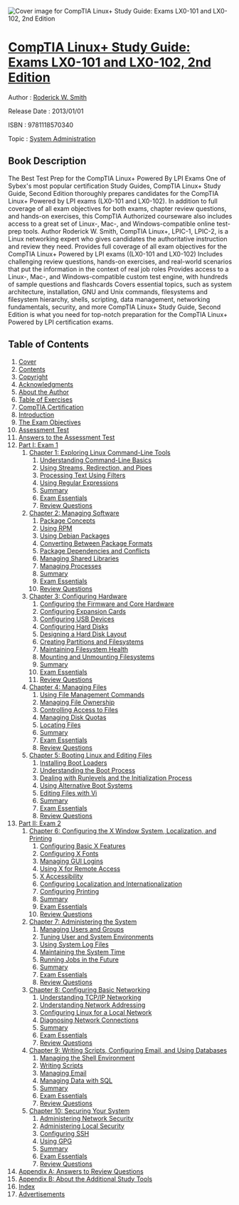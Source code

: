 ![Cover image for CompTIA Linux+ Study Guide: Exams LX0-101 and LX0-102, 2nd Edition](https://imgdetail.ebookreading.net/cover/cover/system_admin/EB9781118570340.jpg)

[CompTIA Linux+ Study Guide: Exams LX0-101 and LX0-102, 2nd Edition](https://ebookreading.net/view/book/CompTIA+Linux%2B+Study+Guide%3A+Exams+LX0-101+and+LX0-102%2C+2nd+Edition-EB9781118570340_1.html "CompTIA Linux+ Study Guide: Exams LX0-101 and LX0-102, 2nd Edition")
====================================================================================================================

Author : [Roderick W. Smith](https://ebookreading.net/search/author/Roderick+W.+Smith)

Release Date : 2013/01/01

ISBN : 9781118570340

Topic : [System Administration](https://ebookreading.net/search/category/system-administration)

Book Description
-----------------

The Best Test Prep for the CompTIA Linux+ Powered By LPI Exams
One of Sybex's most popular certification Study Guides, CompTIA Linux+ Study Guide, Second Edition thoroughly prepares candidates for the CompTIA Linux+ Powered by LPI exams (LX0-101 and LX0-102). In addition to full coverage of all exam objectives for both exams, chapter review questions, and hands-on exercises, this CompTIA Authorized courseware also includes access to a great set of Linux-, Mac-, and Windows-compatible online test-prep tools. Author Roderick W. Smith, CompTIA Linux+, LPIC-1, LPIC-2, is a Linux networking expert who gives candidates the authoritative instruction and review they need.
Provides full coverage of all exam objectives for the CompTIA Linux+ Powered by LPI exams ((LX0-101 and LX0-102)
Includes challenging review questions, hands-on exercises, and real-world scenarios that put the information in the context of real job roles
Provides access to a Linux-, Mac-, and Windows-compatible custom test engine, with hundreds of sample questions and flashcards
Covers essential topics, such as system architecture, installation, GNU and Unix commands, filesystems and filesystem hierarchy, shells, scripting, data management, networking fundamentals, security, and more
CompTIA Linux+ Study Guide, Second Edition is what you need for top-notch preparation for the CompTIA Linux+ Powered by LPI certification exams.
              
Table of Contents
-----------------

1. [Cover](https://ebookreading.net/view/book/CompTIA+Linux%2B+Study+Guide%3A+Exams+LX0-101+and+LX0-102%2C+2nd+Edition-EB9781118570340_1.html)
1. [Contents](https://ebookreading.net/view/book/CompTIA+Linux%2B+Study+Guide%3A+Exams+LX0-101+and+LX0-102%2C+2nd+Edition-EB9781118570340_3.html)
1. [Copyright](https://ebookreading.net/view/book/CompTIA+Linux%2B+Study+Guide%3A+Exams+LX0-101+and+LX0-102%2C+2nd+Edition-EB9781118570340_5.html)
1. [Acknowledgments](https://ebookreading.net/view/book/CompTIA+Linux%2B+Study+Guide%3A+Exams+LX0-101+and+LX0-102%2C+2nd+Edition-EB9781118570340_7.html)
1. [About the Author](https://ebookreading.net/view/book/CompTIA+Linux%2B+Study+Guide%3A+Exams+LX0-101+and+LX0-102%2C+2nd+Edition-EB9781118570340_8.html)
1. [Table of Exercises](https://ebookreading.net/view/book/CompTIA+Linux%2B+Study+Guide%3A+Exams+LX0-101+and+LX0-102%2C+2nd+Edition-EB9781118570340_9.html)
1. [CompTIA Certification](https://ebookreading.net/view/book/CompTIA+Linux%2B+Study+Guide%3A+Exams+LX0-101+and+LX0-102%2C+2nd+Edition-EB9781118570340_10.html)
1. [Introduction](https://ebookreading.net/view/book/CompTIA+Linux%2B+Study+Guide%3A+Exams+LX0-101+and+LX0-102%2C+2nd+Edition-EB9781118570340_11.html)
1. [The Exam Objectives](https://ebookreading.net/view/book/CompTIA+Linux%2B+Study+Guide%3A+Exams+LX0-101+and+LX0-102%2C+2nd+Edition-EB9781118570340_12.html)
1. [Assessment Test](https://ebookreading.net/view/book/CompTIA+Linux%2B+Study+Guide%3A+Exams+LX0-101+and+LX0-102%2C+2nd+Edition-EB9781118570340_13.html)
1. [Answers to the Assessment Test](https://ebookreading.net/view/book/CompTIA+Linux%2B+Study+Guide%3A+Exams+LX0-101+and+LX0-102%2C+2nd+Edition-EB9781118570340_14.html)
1. [Part I: Exam 1](https://ebookreading.net/view/book/CompTIA+Linux%2B+Study+Guide%3A+Exams+LX0-101+and+LX0-102%2C+2nd+Edition-EB9781118570340_15.html)
    1. [Chapter 1: Exploring Linux Command-Line Tools](https://ebookreading.net/view/book/CompTIA+Linux%2B+Study+Guide%3A+Exams+LX0-101+and+LX0-102%2C+2nd+Edition-EB9781118570340_16.html)
        1. [Understanding Command-Line Basics](https://ebookreading.net/view/book/CompTIA+Linux%2B+Study+Guide%3A+Exams+LX0-101+and+LX0-102%2C+2nd+Edition-EB9781118570340_16.html#sec1)
        1. [Using Streams, Redirection, and Pipes](https://ebookreading.net/view/book/CompTIA+Linux%2B+Study+Guide%3A+Exams+LX0-101+and+LX0-102%2C+2nd+Edition-EB9781118570340_16.html#sec2)
        1. [Processing Text Using Filters](https://ebookreading.net/view/book/CompTIA+Linux%2B+Study+Guide%3A+Exams+LX0-101+and+LX0-102%2C+2nd+Edition-EB9781118570340_16.html#sec3)
        1. [Using Regular Expressions](https://ebookreading.net/view/book/CompTIA+Linux%2B+Study+Guide%3A+Exams+LX0-101+and+LX0-102%2C+2nd+Edition-EB9781118570340_16.html#sec4)
        1. [Summary](https://ebookreading.net/view/book/CompTIA+Linux%2B+Study+Guide%3A+Exams+LX0-101+and+LX0-102%2C+2nd+Edition-EB9781118570340_16.html#sec5)
        1. [Exam Essentials](https://ebookreading.net/view/book/CompTIA+Linux%2B+Study+Guide%3A+Exams+LX0-101+and+LX0-102%2C+2nd+Edition-EB9781118570340_16.html#sec6)
        1. [Review Questions](https://ebookreading.net/view/book/CompTIA+Linux%2B+Study+Guide%3A+Exams+LX0-101+and+LX0-102%2C+2nd+Edition-EB9781118570340_16.html#sec7)
    1. [Chapter 2: Managing Software](https://ebookreading.net/view/book/CompTIA+Linux%2B+Study+Guide%3A+Exams+LX0-101+and+LX0-102%2C+2nd+Edition-EB9781118570340_17.html)
        1. [Package Concepts](https://ebookreading.net/view/book/CompTIA+Linux%2B+Study+Guide%3A+Exams+LX0-101+and+LX0-102%2C+2nd+Edition-EB9781118570340_17.html#sec8)
        1. [Using RPM](https://ebookreading.net/view/book/CompTIA+Linux%2B+Study+Guide%3A+Exams+LX0-101+and+LX0-102%2C+2nd+Edition-EB9781118570340_17.html#sec9)
        1. [Using Debian Packages](https://ebookreading.net/view/book/CompTIA+Linux%2B+Study+Guide%3A+Exams+LX0-101+and+LX0-102%2C+2nd+Edition-EB9781118570340_17.html#sec10)
        1. [Converting Between Package Formats](https://ebookreading.net/view/book/CompTIA+Linux%2B+Study+Guide%3A+Exams+LX0-101+and+LX0-102%2C+2nd+Edition-EB9781118570340_17.html#sec11)
        1. [Package Dependencies and Conflicts](https://ebookreading.net/view/book/CompTIA+Linux%2B+Study+Guide%3A+Exams+LX0-101+and+LX0-102%2C+2nd+Edition-EB9781118570340_17.html#sec12)
        1. [Managing Shared Libraries](https://ebookreading.net/view/book/CompTIA+Linux%2B+Study+Guide%3A+Exams+LX0-101+and+LX0-102%2C+2nd+Edition-EB9781118570340_17.html#sec13)
        1. [Managing Processes](https://ebookreading.net/view/book/CompTIA+Linux%2B+Study+Guide%3A+Exams+LX0-101+and+LX0-102%2C+2nd+Edition-EB9781118570340_17.html#sec14)
        1. [Summary](https://ebookreading.net/view/book/CompTIA+Linux%2B+Study+Guide%3A+Exams+LX0-101+and+LX0-102%2C+2nd+Edition-EB9781118570340_17.html#sec15)
        1. [Exam Essentials](https://ebookreading.net/view/book/CompTIA+Linux%2B+Study+Guide%3A+Exams+LX0-101+and+LX0-102%2C+2nd+Edition-EB9781118570340_17.html#sec16)
        1. [Review Questions](https://ebookreading.net/view/book/CompTIA+Linux%2B+Study+Guide%3A+Exams+LX0-101+and+LX0-102%2C+2nd+Edition-EB9781118570340_17.html#sec17)
    1. [Chapter 3: Configuring Hardware](https://ebookreading.net/view/book/CompTIA+Linux%2B+Study+Guide%3A+Exams+LX0-101+and+LX0-102%2C+2nd+Edition-EB9781118570340_18.html)
        1. [Configuring the Firmware and Core Hardware](https://ebookreading.net/view/book/CompTIA+Linux%2B+Study+Guide%3A+Exams+LX0-101+and+LX0-102%2C+2nd+Edition-EB9781118570340_18.html#sec18)
        1. [Configuring Expansion Cards](https://ebookreading.net/view/book/CompTIA+Linux%2B+Study+Guide%3A+Exams+LX0-101+and+LX0-102%2C+2nd+Edition-EB9781118570340_18.html#sec19)
        1. [Configuring USB Devices](https://ebookreading.net/view/book/CompTIA+Linux%2B+Study+Guide%3A+Exams+LX0-101+and+LX0-102%2C+2nd+Edition-EB9781118570340_18.html#sec20)
        1. [Configuring Hard Disks](https://ebookreading.net/view/book/CompTIA+Linux%2B+Study+Guide%3A+Exams+LX0-101+and+LX0-102%2C+2nd+Edition-EB9781118570340_18.html#sec21)
        1. [Designing a Hard Disk Layout](https://ebookreading.net/view/book/CompTIA+Linux%2B+Study+Guide%3A+Exams+LX0-101+and+LX0-102%2C+2nd+Edition-EB9781118570340_18.html#sec22)
        1. [Creating Partitions and Filesystems](https://ebookreading.net/view/book/CompTIA+Linux%2B+Study+Guide%3A+Exams+LX0-101+and+LX0-102%2C+2nd+Edition-EB9781118570340_18.html#sec23)
        1. [Maintaining Filesystem Health](https://ebookreading.net/view/book/CompTIA+Linux%2B+Study+Guide%3A+Exams+LX0-101+and+LX0-102%2C+2nd+Edition-EB9781118570340_18.html#sec24)
        1. [Mounting and Unmounting Filesystems](https://ebookreading.net/view/book/CompTIA+Linux%2B+Study+Guide%3A+Exams+LX0-101+and+LX0-102%2C+2nd+Edition-EB9781118570340_18.html#sec25)
        1. [Summary](https://ebookreading.net/view/book/CompTIA+Linux%2B+Study+Guide%3A+Exams+LX0-101+and+LX0-102%2C+2nd+Edition-EB9781118570340_18.html#sec26)
        1. [Exam Essentials](https://ebookreading.net/view/book/CompTIA+Linux%2B+Study+Guide%3A+Exams+LX0-101+and+LX0-102%2C+2nd+Edition-EB9781118570340_18.html#sec27)
        1. [Review Questions](https://ebookreading.net/view/book/CompTIA+Linux%2B+Study+Guide%3A+Exams+LX0-101+and+LX0-102%2C+2nd+Edition-EB9781118570340_18.html#sec28)
    1. [Chapter 4: Managing Files](https://ebookreading.net/view/book/CompTIA+Linux%2B+Study+Guide%3A+Exams+LX0-101+and+LX0-102%2C+2nd+Edition-EB9781118570340_19.html)
        1. [Using File Management Commands](https://ebookreading.net/view/book/CompTIA+Linux%2B+Study+Guide%3A+Exams+LX0-101+and+LX0-102%2C+2nd+Edition-EB9781118570340_19.html#sec29)
        1. [Managing File Ownership](https://ebookreading.net/view/book/CompTIA+Linux%2B+Study+Guide%3A+Exams+LX0-101+and+LX0-102%2C+2nd+Edition-EB9781118570340_19.html#sec30)
        1. [Controlling Access to Files](https://ebookreading.net/view/book/CompTIA+Linux%2B+Study+Guide%3A+Exams+LX0-101+and+LX0-102%2C+2nd+Edition-EB9781118570340_19.html#sec31)
        1. [Managing Disk Quotas](https://ebookreading.net/view/book/CompTIA+Linux%2B+Study+Guide%3A+Exams+LX0-101+and+LX0-102%2C+2nd+Edition-EB9781118570340_19.html#sec32)
        1. [Locating Files](https://ebookreading.net/view/book/CompTIA+Linux%2B+Study+Guide%3A+Exams+LX0-101+and+LX0-102%2C+2nd+Edition-EB9781118570340_19.html#sec33)
        1. [Summary](https://ebookreading.net/view/book/CompTIA+Linux%2B+Study+Guide%3A+Exams+LX0-101+and+LX0-102%2C+2nd+Edition-EB9781118570340_19.html#sec34)
        1. [Exam Essentials](https://ebookreading.net/view/book/CompTIA+Linux%2B+Study+Guide%3A+Exams+LX0-101+and+LX0-102%2C+2nd+Edition-EB9781118570340_19.html#sec35)
        1. [Review Questions](https://ebookreading.net/view/book/CompTIA+Linux%2B+Study+Guide%3A+Exams+LX0-101+and+LX0-102%2C+2nd+Edition-EB9781118570340_19.html#sec36)
    1. [Chapter 5: Booting Linux and Editing Files](https://ebookreading.net/view/book/CompTIA+Linux%2B+Study+Guide%3A+Exams+LX0-101+and+LX0-102%2C+2nd+Edition-EB9781118570340_20.html)
        1. [Installing Boot Loaders](https://ebookreading.net/view/book/CompTIA+Linux%2B+Study+Guide%3A+Exams+LX0-101+and+LX0-102%2C+2nd+Edition-EB9781118570340_20.html#sec37)
        1. [Understanding the Boot Process](https://ebookreading.net/view/book/CompTIA+Linux%2B+Study+Guide%3A+Exams+LX0-101+and+LX0-102%2C+2nd+Edition-EB9781118570340_20.html#sec38)
        1. [Dealing with Runlevels and the Initialization Process](https://ebookreading.net/view/book/CompTIA+Linux%2B+Study+Guide%3A+Exams+LX0-101+and+LX0-102%2C+2nd+Edition-EB9781118570340_20.html#sec39)
        1. [Using Alternative Boot Systems](https://ebookreading.net/view/book/CompTIA+Linux%2B+Study+Guide%3A+Exams+LX0-101+and+LX0-102%2C+2nd+Edition-EB9781118570340_20.html#sec40)
        1. [Editing Files with Vi](https://ebookreading.net/view/book/CompTIA+Linux%2B+Study+Guide%3A+Exams+LX0-101+and+LX0-102%2C+2nd+Edition-EB9781118570340_20.html#sec41)
        1. [Summary](https://ebookreading.net/view/book/CompTIA+Linux%2B+Study+Guide%3A+Exams+LX0-101+and+LX0-102%2C+2nd+Edition-EB9781118570340_20.html#sec42)
        1. [Exam Essentials](https://ebookreading.net/view/book/CompTIA+Linux%2B+Study+Guide%3A+Exams+LX0-101+and+LX0-102%2C+2nd+Edition-EB9781118570340_20.html#sec43)
        1. [Review Questions](https://ebookreading.net/view/book/CompTIA+Linux%2B+Study+Guide%3A+Exams+LX0-101+and+LX0-102%2C+2nd+Edition-EB9781118570340_20.html#sec44)
1. [Part II: Exam 2](https://ebookreading.net/view/book/CompTIA+Linux%2B+Study+Guide%3A+Exams+LX0-101+and+LX0-102%2C+2nd+Edition-EB9781118570340_21.html)
    1. [Chapter 6: Configuring the X Window System, Localization, and Printing](https://ebookreading.net/view/book/CompTIA+Linux%2B+Study+Guide%3A+Exams+LX0-101+and+LX0-102%2C+2nd+Edition-EB9781118570340_22.html)
        1. [Configuring Basic X Features](https://ebookreading.net/view/book/CompTIA+Linux%2B+Study+Guide%3A+Exams+LX0-101+and+LX0-102%2C+2nd+Edition-EB9781118570340_22.html#sec45)
        1. [Configuring X Fonts](https://ebookreading.net/view/book/CompTIA+Linux%2B+Study+Guide%3A+Exams+LX0-101+and+LX0-102%2C+2nd+Edition-EB9781118570340_22.html#sec46)
        1. [Managing GUI Logins](https://ebookreading.net/view/book/CompTIA+Linux%2B+Study+Guide%3A+Exams+LX0-101+and+LX0-102%2C+2nd+Edition-EB9781118570340_22.html#sec47)
        1. [Using X for Remote Access](https://ebookreading.net/view/book/CompTIA+Linux%2B+Study+Guide%3A+Exams+LX0-101+and+LX0-102%2C+2nd+Edition-EB9781118570340_22.html#sec48)
        1. [X Accessibility](https://ebookreading.net/view/book/CompTIA+Linux%2B+Study+Guide%3A+Exams+LX0-101+and+LX0-102%2C+2nd+Edition-EB9781118570340_22.html#sec49)
        1. [Configuring Localization and Internationalization](https://ebookreading.net/view/book/CompTIA+Linux%2B+Study+Guide%3A+Exams+LX0-101+and+LX0-102%2C+2nd+Edition-EB9781118570340_22.html#sec50)
        1. [Configuring Printing](https://ebookreading.net/view/book/CompTIA+Linux%2B+Study+Guide%3A+Exams+LX0-101+and+LX0-102%2C+2nd+Edition-EB9781118570340_22.html#sec51)
        1. [Summary](https://ebookreading.net/view/book/CompTIA+Linux%2B+Study+Guide%3A+Exams+LX0-101+and+LX0-102%2C+2nd+Edition-EB9781118570340_22.html#sec52)
        1. [Exam Essentials](https://ebookreading.net/view/book/CompTIA+Linux%2B+Study+Guide%3A+Exams+LX0-101+and+LX0-102%2C+2nd+Edition-EB9781118570340_22.html#sec53)
        1. [Review Questions](https://ebookreading.net/view/book/CompTIA+Linux%2B+Study+Guide%3A+Exams+LX0-101+and+LX0-102%2C+2nd+Edition-EB9781118570340_22.html#sec54)
    1. [Chapter 7: Administering the System](https://ebookreading.net/view/book/CompTIA+Linux%2B+Study+Guide%3A+Exams+LX0-101+and+LX0-102%2C+2nd+Edition-EB9781118570340_23.html)
        1. [Managing Users and Groups](https://ebookreading.net/view/book/CompTIA+Linux%2B+Study+Guide%3A+Exams+LX0-101+and+LX0-102%2C+2nd+Edition-EB9781118570340_23.html#sec55)
        1. [Tuning User and System Environments](https://ebookreading.net/view/book/CompTIA+Linux%2B+Study+Guide%3A+Exams+LX0-101+and+LX0-102%2C+2nd+Edition-EB9781118570340_23.html#sec56)
        1. [Using System Log Files](https://ebookreading.net/view/book/CompTIA+Linux%2B+Study+Guide%3A+Exams+LX0-101+and+LX0-102%2C+2nd+Edition-EB9781118570340_23.html#sec57)
        1. [Maintaining the System Time](https://ebookreading.net/view/book/CompTIA+Linux%2B+Study+Guide%3A+Exams+LX0-101+and+LX0-102%2C+2nd+Edition-EB9781118570340_23.html#sec58)
        1. [Running Jobs in the Future](https://ebookreading.net/view/book/CompTIA+Linux%2B+Study+Guide%3A+Exams+LX0-101+and+LX0-102%2C+2nd+Edition-EB9781118570340_23.html#sec59)
        1. [Summary](https://ebookreading.net/view/book/CompTIA+Linux%2B+Study+Guide%3A+Exams+LX0-101+and+LX0-102%2C+2nd+Edition-EB9781118570340_23.html#sec60)
        1. [Exam Essentials](https://ebookreading.net/view/book/CompTIA+Linux%2B+Study+Guide%3A+Exams+LX0-101+and+LX0-102%2C+2nd+Edition-EB9781118570340_23.html#sec61)
        1. [Review Questions](https://ebookreading.net/view/book/CompTIA+Linux%2B+Study+Guide%3A+Exams+LX0-101+and+LX0-102%2C+2nd+Edition-EB9781118570340_23.html#sec62)
    1. [Chapter 8: Configuring Basic Networking](https://ebookreading.net/view/book/CompTIA+Linux%2B+Study+Guide%3A+Exams+LX0-101+and+LX0-102%2C+2nd+Edition-EB9781118570340_24.html)
        1. [Understanding TCP/IP Networking](https://ebookreading.net/view/book/CompTIA+Linux%2B+Study+Guide%3A+Exams+LX0-101+and+LX0-102%2C+2nd+Edition-EB9781118570340_24.html#sec63)
        1. [Understanding Network Addressing](https://ebookreading.net/view/book/CompTIA+Linux%2B+Study+Guide%3A+Exams+LX0-101+and+LX0-102%2C+2nd+Edition-EB9781118570340_24.html#sec64)
        1. [Configuring Linux for a Local Network](https://ebookreading.net/view/book/CompTIA+Linux%2B+Study+Guide%3A+Exams+LX0-101+and+LX0-102%2C+2nd+Edition-EB9781118570340_24.html#sec65)
        1. [Diagnosing Network Connections](https://ebookreading.net/view/book/CompTIA+Linux%2B+Study+Guide%3A+Exams+LX0-101+and+LX0-102%2C+2nd+Edition-EB9781118570340_24.html#sec66)
        1. [Summary](https://ebookreading.net/view/book/CompTIA+Linux%2B+Study+Guide%3A+Exams+LX0-101+and+LX0-102%2C+2nd+Edition-EB9781118570340_24.html#sec67)
        1. [Exam Essentials](https://ebookreading.net/view/book/CompTIA+Linux%2B+Study+Guide%3A+Exams+LX0-101+and+LX0-102%2C+2nd+Edition-EB9781118570340_24.html#sec68)
        1. [Review Questions](https://ebookreading.net/view/book/CompTIA+Linux%2B+Study+Guide%3A+Exams+LX0-101+and+LX0-102%2C+2nd+Edition-EB9781118570340_24.html#sec69)
    1. [Chapter 9: Writing Scripts, Configuring Email, and Using Databases](https://ebookreading.net/view/book/CompTIA+Linux%2B+Study+Guide%3A+Exams+LX0-101+and+LX0-102%2C+2nd+Edition-EB9781118570340_25.html)
        1. [Managing the Shell Environment](https://ebookreading.net/view/book/CompTIA+Linux%2B+Study+Guide%3A+Exams+LX0-101+and+LX0-102%2C+2nd+Edition-EB9781118570340_25.html#sec70)
        1. [Writing Scripts](https://ebookreading.net/view/book/CompTIA+Linux%2B+Study+Guide%3A+Exams+LX0-101+and+LX0-102%2C+2nd+Edition-EB9781118570340_25.html#sec71)
        1. [Managing Email](https://ebookreading.net/view/book/CompTIA+Linux%2B+Study+Guide%3A+Exams+LX0-101+and+LX0-102%2C+2nd+Edition-EB9781118570340_25.html#sec72)
        1. [Managing Data with SQL](https://ebookreading.net/view/book/CompTIA+Linux%2B+Study+Guide%3A+Exams+LX0-101+and+LX0-102%2C+2nd+Edition-EB9781118570340_25.html#sec73)
        1. [Summary](https://ebookreading.net/view/book/CompTIA+Linux%2B+Study+Guide%3A+Exams+LX0-101+and+LX0-102%2C+2nd+Edition-EB9781118570340_25.html#sec74)
        1. [Exam Essentials](https://ebookreading.net/view/book/CompTIA+Linux%2B+Study+Guide%3A+Exams+LX0-101+and+LX0-102%2C+2nd+Edition-EB9781118570340_25.html#sec75)
        1. [Review Questions](https://ebookreading.net/view/book/CompTIA+Linux%2B+Study+Guide%3A+Exams+LX0-101+and+LX0-102%2C+2nd+Edition-EB9781118570340_25.html#sec76)
    1. [Chapter 10: Securing Your System](https://ebookreading.net/view/book/CompTIA+Linux%2B+Study+Guide%3A+Exams+LX0-101+and+LX0-102%2C+2nd+Edition-EB9781118570340_26.html)
        1. [Administering Network Security](https://ebookreading.net/view/book/CompTIA+Linux%2B+Study+Guide%3A+Exams+LX0-101+and+LX0-102%2C+2nd+Edition-EB9781118570340_26.html#sec77)
        1. [Administering Local Security](https://ebookreading.net/view/book/CompTIA+Linux%2B+Study+Guide%3A+Exams+LX0-101+and+LX0-102%2C+2nd+Edition-EB9781118570340_26.html#sec78)
        1. [Configuring SSH](https://ebookreading.net/view/book/CompTIA+Linux%2B+Study+Guide%3A+Exams+LX0-101+and+LX0-102%2C+2nd+Edition-EB9781118570340_26.html#sec79)
        1. [Using GPG](https://ebookreading.net/view/book/CompTIA+Linux%2B+Study+Guide%3A+Exams+LX0-101+and+LX0-102%2C+2nd+Edition-EB9781118570340_26.html#sec80)
        1. [Summary](https://ebookreading.net/view/book/CompTIA+Linux%2B+Study+Guide%3A+Exams+LX0-101+and+LX0-102%2C+2nd+Edition-EB9781118570340_26.html#sec81)
        1. [Exam Essentials](https://ebookreading.net/view/book/CompTIA+Linux%2B+Study+Guide%3A+Exams+LX0-101+and+LX0-102%2C+2nd+Edition-EB9781118570340_26.html#sec82)
        1. [Review Questions](https://ebookreading.net/view/book/CompTIA+Linux%2B+Study+Guide%3A+Exams+LX0-101+and+LX0-102%2C+2nd+Edition-EB9781118570340_26.html#sec83)
1. [Appendix A: Answers to Review Questions](https://ebookreading.net/view/book/CompTIA+Linux%2B+Study+Guide%3A+Exams+LX0-101+and+LX0-102%2C+2nd+Edition-EB9781118570340_27.html)
1. [Appendix B: About the Additional Study Tools](https://ebookreading.net/view/book/CompTIA+Linux%2B+Study+Guide%3A+Exams+LX0-101+and+LX0-102%2C+2nd+Edition-EB9781118570340_28.html)
1. [Index](https://ebookreading.net/view/book/CompTIA+Linux%2B+Study+Guide%3A+Exams+LX0-101+and+LX0-102%2C+2nd+Edition-EB9781118570340_29.html)
1. [Advertisements](https://ebookreading.net/view/book/CompTIA+Linux%2B+Study+Guide%3A+Exams+LX0-101+and+LX0-102%2C+2nd+Edition-EB9781118570340_30.html)
